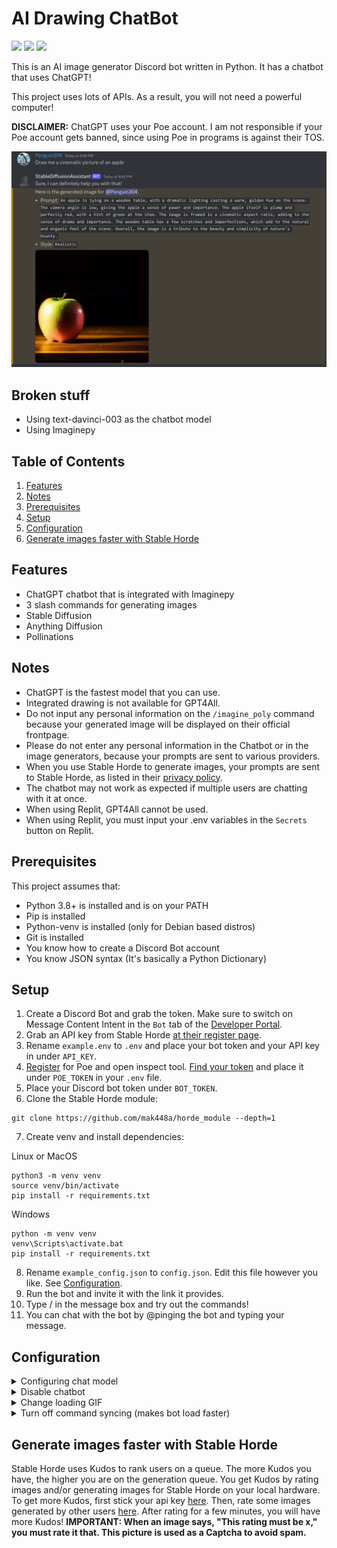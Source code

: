 # AI Drawing ChatBot

![](https://img.shields.io/github/license/mak448a/Stable-Diffusion-Bot)
![](https://img.shields.io/github/contributors/mak448a/Stable-Diffusion-Bot)
![](https://img.shields.io/github/repo-size/mak448a/Stable-Diffusion-Bot)

This is an AI image generator Discord bot written in Python. It has a chatbot that uses ChatGPT!

This project uses lots of APIs. As a result, you will not need a powerful computer!

**DISCLAIMER:** ChatGPT uses your Poe account.
I am not responsible if your Poe account gets banned, since using Poe in programs is against their TOS.

![](demo.png)

## Broken stuff
- Using text-davinci-003 as the chatbot model
- Using Imaginepy

## Table of Contents
1. [Features](#Features)
2. [Notes](#Notes)
3. [Prerequisites](#Prerequisites)
4. [Setup](#Setup)
5. [Configuration](#Configuration)
6. [Generate images faster with Stable Horde](#Generate-images-faster-with-Stable-Horde)


## Features
- ChatGPT chatbot that is integrated with Imaginepy
- 3 slash commands for generating images
- Stable Diffusion
- Anything Diffusion
- Pollinations


## Notes

- ChatGPT is the fastest model that you can use.
- Integrated drawing is not available for GPT4All.
- Do not input any personal information on the `/imagine_poly` command because your generated image will be displayed
on their official frontpage.
- Please do not enter any personal information in the Chatbot or in the image generators,
because your prompts are sent to various providers.
- When you use Stable Horde to generate images, your prompts are sent to Stable Horde, as listed in their [privacy policy](https://stablehorde.net/privacy). 
- The chatbot may not work as expected if multiple users are chatting with it at once. 
- When using Replit, GPT4All cannot be used.
- When using Replit, you must input your .env variables in the `Secrets` button on Replit.


## Prerequisites
This project assumes that:
- Python 3.8+ is installed and is on your PATH
- Pip is installed
- Python-venv is installed (only for Debian based distros)
- Git is installed
- You know how to create a Discord Bot account
- You know JSON syntax (It's basically a Python Dictionary)


## Setup
1. Create a Discord Bot and grab the token. Make sure to switch on Message Content Intent in the `Bot` tab of the [Developer Portal](https://discord.com/developers/applications).
2. Grab an API key from Stable Horde [at their register page](https://stablehorde.net/register).
3. Rename `example.env` to `.env` and place your bot token and your API key in under `API_KEY`.
4. [Register](https://poe.com) for Poe and open inspect tool. [Find your token](https://github.com/ading2210/poe-api#finding-your-token) and place it under `POE_TOKEN` in your `.env` file.
5. Place your Discord bot token under `BOT_TOKEN`.
6. Clone the Stable Horde module:
```shell
git clone https://github.com/mak448a/horde_module --depth=1
```
7. Create venv and install dependencies:

Linux or MacOS
```shell
python3 -m venv venv
source venv/bin/activate
pip install -r requirements.txt
```
Windows
```shell
python -m venv venv
venv\Scripts\activate.bat
pip install -r requirements.txt
```
8. Rename `example_config.json` to `config.json`. Edit this file however you like. See [Configuration](#Configuration).
9. Run the bot and invite it with the link it provides.
10. Type / in the message box and try out the commands!
11. You can chat with the bot by @pinging the bot and typing your message.


## Configuration
<details><summary>Configuring chat model</summary>
Go to <code>config.json</code> and set the key <code>"model"</code> to the model you want.

**Available Models**
- ChatGPT
- GPT4All
- text-davinci-003

You must write the model exactly as it is written here.
When using ChatGPT, you must sign up for a Poe account.

When you are done, the edited line should look like this:

<code>"model": "ChatGPT",</code>
</details>
<details><summary>Disable chatbot</summary>
Go to <code>config.json</code> and set the key <code>"chatbot"</code> to false.

It should look like this:

<code>"chatbot": false,</code>
</details>
<details><summary>Change loading GIF</summary>
Go to <code>config.json</code> and set the key <code>"loading_gif"</code> to any GIF on Tenor you want!

It should look like this:

<code>"loading_gif": "https://tenor.com/your/favorite/loading/gif",
</code>
</details>
<details><summary>Turn off command syncing (makes bot load faster)</summary>
Go to <code>config.json</code> and set the key <code>"sync"</code> to `false`.

It should look like this:

<code>"sync": false</code>
</details>



## Generate images faster with Stable Horde
Stable Horde uses Kudos to rank users on a queue. The more Kudos you have, the higher you are on the generation queue.
You get Kudos by rating images and/or generating images for Stable Horde
on your local hardware.
To get more Kudos, first stick your api key [here](https://tinybots.net/artbot/settings).
Then, rate some images generated by other users [here](https://tinybots.net/artbot/rate).
After rating for a few minutes, you will have more Kudos!
**IMPORTANT: When an image says, "This rating must be x," you must rate it that. This picture is used as a Captcha to avoid spam.**
